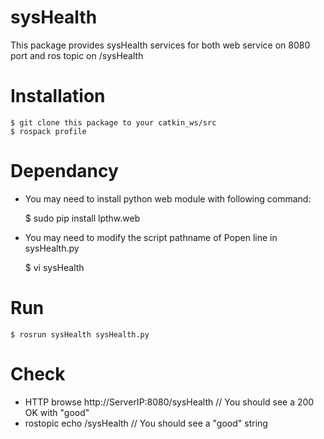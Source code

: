 # sysHealth

This package provides sysHealth services for both web service on 8080 port and ros topic on /sysHealth

# Installation

    $ git clone this package to your catkin_ws/src
    $ rospack profile

# Dependancy
* You may need to install python web module with following command:

    $ sudo pip install lpthw.web
    
* You may need to modify the script pathname of Popen line in sysHealth.py

    $ vi sysHealth

# Run

    $ rosrun sysHealth sysHealth.py

# Check
* HTTP browse http://ServerIP:8080/sysHealth   // You should see a 200 OK with "good"
* rostopic echo /sysHealth                     // You should see a "good" string


